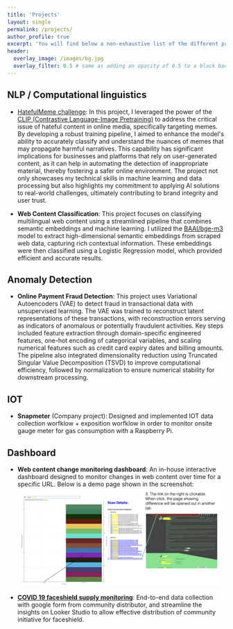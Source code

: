 ```yaml
---
title: 'Projects'
layout: single
permalink: /projects/
author_profile: true
excerpt: 'You will find below a non-exhaustive list of the different projects I worked on, as well as links to the source codes, if publicly available.'
header:
  overlay_image: /images/bg.jpg
  overlay_filter: 0.5 # same as adding an opacity of 0.5 to a black background
---
```



## NLP / Computational linguistics

- [HatefulMeme challenge](https://github.com/lowweihong/meme-challenge): In this project, I leveraged the power of the [CLIP (Contrastive Language-Image Pretraining)](https://github.com/openai/CLIP) to address the critical issue of hateful content in online media, specifically targeting memes. By developing a robust training pipeline, I aimed to enhance the model's ability to accurately classify and understand the nuances of memes that may propagate harmful narratives. This capability has significant implications for businesses and platforms that rely on user-generated content, as it can help in automating the detection of inappropriate material, thereby fostering a safer online environment. The project not only showcases my technical skills in machine learning and data processing but also highlights my commitment to applying AI solutions to real-world challenges, ultimately contributing to brand integrity and user trust.

- **Web Content Classification**: This project focuses on classifying multilingual web content using a streamlined pipeline that combines semantic embeddings and machine learning. I utilized the [BAAI/bge-m3](https://huggingface.co/BAAI/bge-m3) model to extract high-dimensional semantic embeddings from scraped web data, capturing rich contextual information. These embeddings were then classified using a Logistic Regression model, which provided efficient and accurate results.

## Anomaly Detection

- **Online Payment Fraud Detection**: This project uses Variational Autoencoders (VAE) to detect fraud in transactional data with unsupervised learning. The VAE was trained to reconstruct latent representations of these transactions, with reconstruction errors serving as indicators of anomalous or potentially fraudulent activities. Key steps included feature extraction through domain-specific engineered features, one-hot encoding of categorical variables, and scaling numerical features such as credit card expiry dates and billing amounts. The pipeline also integrated dimensionality reduction using Truncated Singular Value Decomposition (TSVD) to improve computational efficiency, followed by normalization to ensure numerical stability for downstream processing.


## IOT

- **Snapmeter** (Company project): Designed and implemented IOT data collection worfklow + exposition worfklow in order to monitor onsite gauge meter for gas consumption with a Raspberry Pi.

## Dashboard

- **Web content change monitoring dashboard**: An in-house interactive dashboard designed to monitor changes in web content over time for a specific URL. Below is a demo page shown in the screenshot:
  ![Content changes dashboard](../images/interactive_dashboard_content_changes.png)

- [**COVID 19 faceshield supply monitoring**](https://lookerstudio.google.com/reporting/1aaae16a-b02e-4742-b2c7-b7d13e5f1dff): End-to-end data collection with google form from community distributor, and streamline the insights on Looker Studio to allow effective distribution of community initiative for faceshield.


